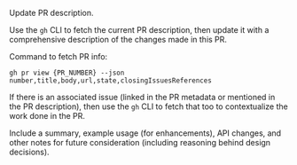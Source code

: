Update PR description.

Use the `gh` CLI to fetch the current PR description, then update it with a comprehensive description of the changes made in this PR.


Command to fetch PR info:

```
gh pr view {PR_NUMBER} --json number,title,body,url,state,closingIssuesReferences
```

If there is an associated issue (linked in the PR metadata or mentioned in the PR description), then use the `gh` CLI to fetch that too to contextualize the work done in the PR.

Include a summary, example usage (for enhancements), API changes, and other notes for future consideration (including reasoning behind design decisions).